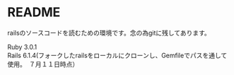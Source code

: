 # README

railsのソースコードを読むための環境です。念の為gitに残してあります。  

Ruby 3.0.1  
Rails 6.1.4(フォークしたrailsをローカルにクローンし、Gemfileでパスを通して使用。　７月１１日時点）  
